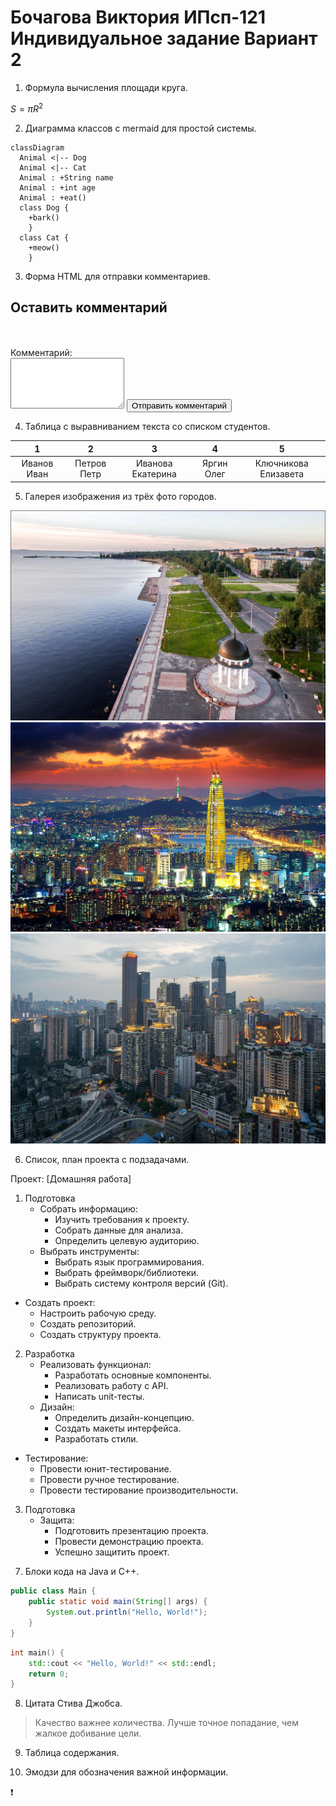 # Бочагова Виктория ИПсп-121 Индивидуальное задание Вариант 2
1. Формула вычисления площади круга.

 $S = \pi R^2$

 2. Диаграмма классов с mermaid для простой системы.

```mermaid
classDiagram
  Animal <|-- Dog
  Animal <|-- Cat
  Animal : +String name
  Animal : +int age
  Animal : +eat()
  class Dog {
    +bark()
    } 
  class Cat {
    +meow()
    }
```

3. Форма HTML для отправки комментариев.

<html>
<body>
<h2>Оставить комментарий</h2>
<form action="add_comment.php" method="POST">
  <br><br>
  <label>Комментарий:</label><br>
  <textarea name="comment"rows="5"required></textarea>

  <input type="submit" value="Отправить комментарий">
</form>
</body>
</html>

4. Таблица с выравниванием текста со списком студентов.

| 1 | 2 | 3 | 4 | 5 |
| :-: | :-: | :-: | :-: | :-: |
| Иванов Иван | Петров Петр | Иванова Екатерина | Яргин Олег | Ключникова Елизавета |

5. Галерея изображения из трёх фото городов.

![Петрозаводск](image-2.png)
![Сеул](image-3.png)
![Чунцин](image-4.png)

6. Список, план проекта с подзадачами.

Проект: [Домашняя работа]
 1. Подготовка
    - Собрать информацию:
        - Изучить требования к проекту.
        - Собрать данные для анализа.
        - Определить целевую аудиторию.
    - Выбрать инструменты:
         - Выбрать язык программирования.
         - Выбрать фреймворк/библиотеки.
         - Выбрать систему контроля версий (Git).
   - Создать проект:
        - Настроить рабочую среду.
        - Создать репозиторий.
        - Создать структуру проекта.
 2. Разработка
    - Реализовать функционал:
        - Разработать основные компоненты.
        - Реализовать работу с API.
        - Написать unit-тесты.
    - Дизайн:
         - Определить дизайн-концепцию.
         - Создать макеты интерфейса.
         - Разработать стили.
   - Тестирование:
        - Провести юнит-тестирование.
        - Провести ручное тестирование.
        - Провести тестирование производительности.
 3. Подготовка
    - Защита:
        - Подготовить презентацию проекта.
        - Провести демонстрацию проекта.
        - Успешно защитить проект.
<!-- -->
7. Блоки кода на Java и C++.

```java
public class Main {
    public static void main(String[] args) {
        System.out.println("Hello, World!");
    }
}
```

```C++
int main() {
    std::cout << "Hello, World!" << std::endl;
    return 0;
}
```
8. Цитата Стива Джобса.

>Качество важнее количества. Лучше точное попадание, чем жалкое добивание цели.

9. Таблица содержания.


10. Эмодзи для обозначения важной информации.

:exclamation: